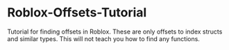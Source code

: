 # Roblox-Offsets-Tutorial
Tutorial for finding offsets in Roblox. These are only offsets to index structs and similar types. 
This will not teach you how to find any functions.
